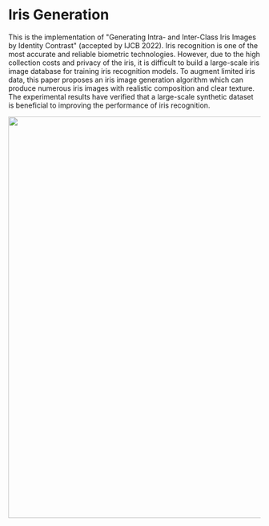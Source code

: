 # Iris Generation
This is the implementation of "Generating Intra- and Inter-Class Iris Images by Identity Contrast" (accepted by IJCB 2022). Iris recognition is one of the most accurate and reliable biometric technologies. However, due to the high collection costs and privacy of the iris, it is difficult to build a large-scale iris image database for training iris recognition models. To augment limited iris data, this paper proposes an iris image generation algorithm which can produce numerous iris images with realistic composition and clear texture. The experimental results have verified that a large-scale synthetic dataset is beneficial to improving the performance of iris recognition.

<div align=center><img src="https://user-images.githubusercontent.com/111242515/184875536-04cbc109-1120-4e43-a5ba-2792811bbe5d.PNG" width="800px">

